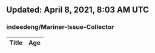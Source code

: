 ## Updated: April 8, 2021, 8:03 AM UTC


### indeedeng/Mariner-Issue-Collector
|**Title**|**Age**|
|:----|:----|